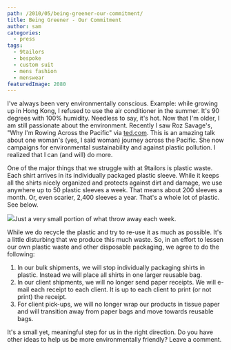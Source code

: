 ```yaml
---
path: /2010/05/being-greener-our-commitment/
title: Being Greener - Our Commitment
author: sam
categories: 
  - press
tags: 
  - 9tailors
  - bespoke
  - custom suit
  - mens fashion
  - menswear
featuredImage: 2080
---
```

I've always been very environmentally conscious. Example: while growing up in Hong Kong, I refused to use the air conditioner in the summer. It's 90 degrees with 100% humidity. Needless to say, it's hot. Now that I'm older, I am still passionate about the environment. Recently I saw Roz Savage's, "Why I'm Rowing Across the Pacific" via [ted.com](http://ted.com/). This is an amazing talk about one woman's (yes, I said woman) journey across the Pacific. She now campaigns for environmental sustainability and against plastic pollution. I realized that I can (and will) do more.

One of the major things that we struggle with at 9tailors is plastic waste. Each shirt arrives in its individually packaged plastic sleeve. While it keeps all the shirts nicely organized and protects against dirt and damage, we use anywhere up to 50 plastic sleeves a week. That means about 200 sleeves a month. Or, even scarier, 2,400 sleeves a year. That's a whole lot of plastic. See below.

[![](http://2.bp.blogspot.com/_RlJ3L7W6dBw/S_VwXfF1zGI/AAAAAAAAIXM/Ai41U8Bukts/s400/plastic_bags.jpg)](http://2.bp.blogspot.com/_RlJ3L7W6dBw/S_VwXfF1zGI/AAAAAAAAIXM/Ai41U8Bukts/s1600/plastic_bags.jpg)Just a very small portion of what throw away each week.

While we do recycle the plastic and try to re-use it as much as possible. It's a little disturbing that we produce this much waste. So, in an effort to lessen our own plastic waste and other disposable packaging, we agree to do the following:

1.  In our bulk shipments, we will stop individually packaging shirts in plastic. Instead we will place all shirts in one larger reusable bag.
2.  In our client shipments, we will no longer send paper receipts. We will e-mail each receipt to each client. It is up to each client to print (or not print) the receipt.
3.  For client pick-ups, we will no longer wrap our products in tissue paper and will transition away from paper bags and move towards reusable bags.

It's a small yet, meaningful step for us in the right direction. Do you have other ideas to help us be more environmentally friendly? Leave a comment.